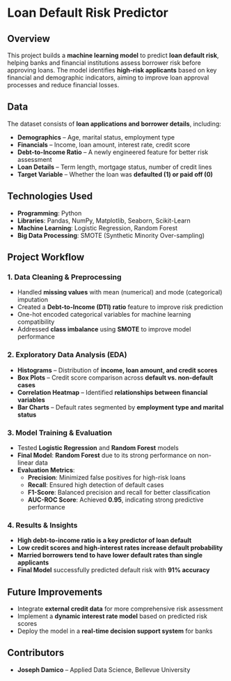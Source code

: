 # Loan Default Risk Predictor  

## Overview  
This project builds a **machine learning model** to predict **loan default risk**, helping banks and financial institutions assess borrower risk before approving loans. The model identifies **high-risk applicants** based on key financial and demographic indicators, aiming to improve loan approval processes and reduce financial losses.  

## Data  
The dataset consists of **loan applications and borrower details**, including:  
- **Demographics** – Age, marital status, employment type  
- **Financials** – Income, loan amount, interest rate, credit score  
- **Debt-to-Income Ratio** – A newly engineered feature for better risk assessment  
- **Loan Details** – Term length, mortgage status, number of credit lines  
- **Target Variable** – Whether the loan was **defaulted (1) or paid off (0)**  

## Technologies Used  
- **Programming**: Python  
- **Libraries**: Pandas, NumPy, Matplotlib, Seaborn, Scikit-Learn  
- **Machine Learning**: Logistic Regression, Random Forest  
- **Big Data Processing**: SMOTE (Synthetic Minority Over-sampling)  

## Project Workflow  
### 1. Data Cleaning & Preprocessing  
- Handled **missing values** with mean (numerical) and mode (categorical) imputation  
- Created a **Debt-to-Income (DTI) ratio** feature to improve risk prediction  
- One-hot encoded categorical variables for machine learning compatibility  
- Addressed **class imbalance** using **SMOTE** to improve model performance  

### 2. Exploratory Data Analysis (EDA)  
- **Histograms** – Distribution of **income, loan amount, and credit scores**  
- **Box Plots** – Credit score comparison across **default vs. non-default cases**  
- **Correlation Heatmap** – Identified **relationships between financial variables**  
- **Bar Charts** – Default rates segmented by **employment type and marital status**  

### 3. Model Training & Evaluation  
- Tested **Logistic Regression** and **Random Forest** models  
- **Final Model**: **Random Forest** due to its strong performance on non-linear data  
- **Evaluation Metrics**:  
  - **Precision**: Minimized false positives for high-risk loans  
  - **Recall**: Ensured high detection of default cases  
  - **F1-Score**: Balanced precision and recall for better classification  
  - **AUC-ROC Score**: Achieved **0.95**, indicating strong predictive performance  

### 4. Results & Insights  
- **High debt-to-income ratio is a key predictor of loan default**  
- **Low credit scores and high-interest rates increase default probability**  
- **Married borrowers tend to have lower default rates than single applicants**  
- **Final Model** successfully predicted default risk with **91% accuracy**  

## Future Improvements  
- Integrate **external credit data** for more comprehensive risk assessment  
- Implement a **dynamic interest rate model** based on predicted risk scores  
- Deploy the model in a **real-time decision support system** for banks  

## Contributors  
- **Joseph Damico** – Applied Data Science, Bellevue University  
